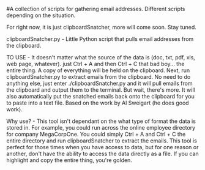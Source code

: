 #A collection of scripts for gathering email addresses. Different scripts depending on the situation. 

For right now, it is just clipboardSnatcher, more will come soon.  Stay tuned.



clipboardSnatcher.py - Little Python script that pulls email addresses from the clipboard.


TO USE - It doesn't matter what the source of the data is (doc, txt, pdf, xls, web page, whatever).
just Ctrl + A and then Ctrl + C that bad boy... the entire thing.  A copy of everything will be held on the clipboard. Next, run clipboardSnatcher.py to extract emails from the clipboard.  No need to do anything else, just enter ./clipboardSnatcher.py and it will pull emails from the clipboard and output them to the terminal.  But wait, there's more.  It will also automatically put the snatched emails back onto the clipboard for you to paste into a text file.  Based on the work by Al Sweigart (he does good work).

Why use? - This tool isn't dependant on the what type of format the data is stored in.  For example, you could run across the online employee directory for company MegaCorpOne.  You could simply Ctrl + A and Ctrl + C the entire directory and run clipboardSnatcher to extract the emails.  This tool is perfect for those times when you have access to data, but for one reason or another, don't have the ability to access the data directly as a file.  If you can highlight and copy the entire thing, you're golden.
